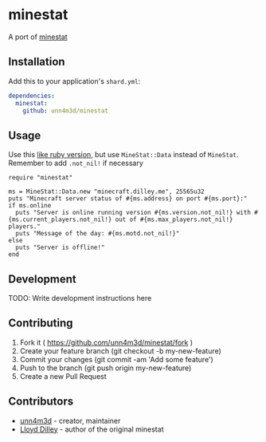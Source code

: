 # minestat

A port of [minestat](https://github.com/ldilley/minestat)

## Installation

Add this to your application's `shard.yml`:

```yaml
dependencies:
  minestat:
    github: unn4m3d/minestat
```

## Usage

Use this [like ruby version](https://github.com/ldilley/minestat/blob/master/Ruby/example.rb), but use `MineStat::Data` instead of `MineStat`. Remember to add `.not_nil!` if necessary

```crystal
require "minestat"

ms = MineStat::Data.new "minecraft.dilley.me", 25565u32
puts "Minecraft server status of #{ms.address} on port #{ms.port}:"
if ms.online
  puts "Server is online running version #{ms.version.not_nil!} with #{ms.current_players.not_nil!} out of #{ms.max_players.not_nil!} players."
  puts "Message of the day: #{ms.motd.not_nil!}"
else
  puts "Server is offline!"
end
```


## Development

TODO: Write development instructions here

## Contributing

1. Fork it ( https://github.com/unn4m3d/minestat/fork )
2. Create your feature branch (git checkout -b my-new-feature)
3. Commit your changes (git commit -am 'Add some feature')
4. Push to the branch (git push origin my-new-feature)
5. Create a new Pull Request

## Contributors

- [unn4m3d](https://github.com/unn4m3d) - creator, maintainer
- [Lloyd Dilley](https://github.com/ldilley) - author of the original minestat
